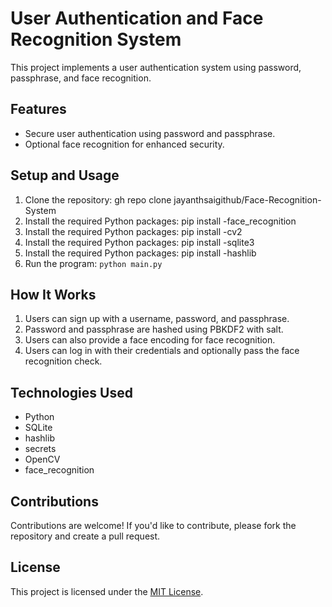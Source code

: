 # User Authentication and Face Recognition System

This project implements a user authentication system using password, passphrase, and face recognition.

## Features

- Secure user authentication using password and passphrase.
- Optional face recognition for enhanced security.

## Setup and Usage

1. Clone the repository: gh repo clone jayanthsaigithub/Face-Recognition-System
2. Install the required Python packages: pip install -face_recognition
3. Install the required Python packages: pip install -cv2
4. Install the required Python packages: pip install -sqlite3
5. Install the required Python packages: pip install -hashlib
6. Run the program: `python main.py`

## How It Works

1. Users can sign up with a username, password, and passphrase.
2. Password and passphrase are hashed using PBKDF2 with salt.
3. Users can also provide a face encoding for face recognition.
4. Users can log in with their credentials and optionally pass the face recognition check.

## Technologies Used

- Python
- SQLite
- hashlib
- secrets
- OpenCV
- face_recognition

## Contributions

Contributions are welcome! If you'd like to contribute, please fork the repository and create a pull request.

## License

This project is licensed under the [MIT License](LICENSE).
